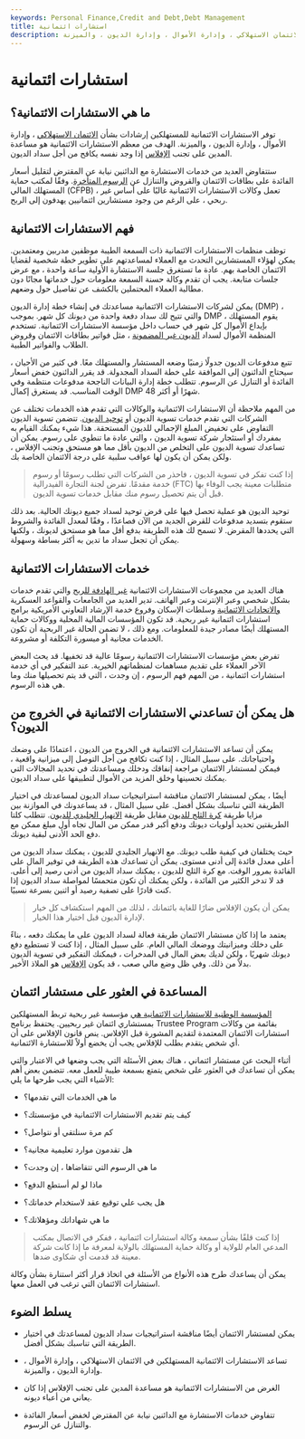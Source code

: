 ```yaml
---
keywords: Personal Finance,Credit and Debt,Debt Management
title: استشارات ائتمانية
description: توفر الاستشارات الائتمانية التوجيه والدعم للائتمان الاستهلاكي ، وإدارة الأموال ، وإدارة الديون ، والميزنة.
---
```


# استشارات ائتمانية
## ما هي الاستشارات الائتمانية؟

توفر الاستشارات الائتمانية للمستهلكين إرشادات بشأن [الائتمان الاستهلاكي](/consumercredit) ، وإدارة الأموال ، وإدارة الديون ، والميزنة. الهدف من معظم الاستشارات الائتمانية هو مساعدة المدين على تجنب [الإفلاس](/bankruptcy) إذا وجد نفسه يكافح من أجل سداد الديون.

ستتفاوض العديد من خدمات الاستشارة مع الدائنين نيابة عن المقترض لتقليل أسعار الفائدة على بطاقات الائتمان والقروض والتنازل عن [الرسوم المتأخرة](/late-fee). وفقًا لمكتب حماية المستهلك المالي (CFPB) ، تعمل وكالات الاستشارات الائتمانية غالبًا على أساس غير ربحي ، على الرغم من وجود مستشارين ائتمانيين يهدفون إلى الربح.

## فهم الاستشارات الائتمانية

توظف منظمات الاستشارات الائتمانية ذات السمعة الطيبة موظفين مدربين ومعتمدين. يمكن لهؤلاء المستشارين التحدث مع العملاء لمساعدتهم على تطوير خطة شخصية لقضايا الائتمان الخاصة بهم. عادة ما تستغرق جلسة الاستشارة الأولية ساعة واحدة ، مع عرض جلسات متابعة. يجب أن تقدم وكالة حسنة السمعة معلومات حول خدماتها مجانًا دون مطالبة العملاء المحتملين بالكشف عن تفاصيل حول وضعهم.

يمكن لشركات الاستشارات الائتمانية مساعدتك في إنشاء خطة إدارة الديون (DMP) ، والتي تتيح لك سداد دفعة واحدة من ديونك كل شهر. بموجب DMP ، يقوم المستهلك بإيداع الأموال كل شهر في حساب داخل مؤسسة الاستشارات الائتمانية. تستخدم المنظمة الأموال لسداد [الديون غير المضمونة](/unsecureddebt) ، مثل فواتير بطاقات الائتمان وقروض الطلاب والفواتير الطبية.

تتبع مدفوعات الديون جدولًا زمنيًا وضعه المستشار والمستهلك معًا. في كثير من الأحيان ، سيحتاج الدائنون إلى الموافقة على خطة السداد المجدولة. قد يقرر الدائنون خفض أسعار الفائدة أو التنازل عن الرسوم. تتطلب خطة إدارة البيانات الناجحة مدفوعات منتظمة وفي الوقت المناسب. قد يستغرق إكمال DMP 48 شهرًا أو أكثر.

من المهم ملاحظة أن الاستشارات الائتمانية والوكالات التي تقدم هذه الخدمات تختلف عن الشركات التي تقدم خدمات تسوية الديون أو [توحيد الديون](/debtconsolidation). تتضمن تسوية الديون التفاوض على تخفيض المبلغ الإجمالي للديون المستحقة. هذا شيء يمكنك القيام به بمفردك أو استئجار شركة تسوية الديون ، والتي عادة ما تنطوي على رسوم. يمكن أن تساعدك تسوية الديون على التخلص من الديون بأقل مما هو مستحق وتجنب الإفلاس ، ولكن يمكن أن يكون لها عواقب سلبية على درجة الائتمان الخاصة بك.

> إذا كنت تفكر في تسوية الديون ، فاحذر من الشركات التي تطلب رسومًا أو رسوم خدمة مقدمًا. تفرض لجنة التجارة الفيدرالية (FTC) متطلبات معينة يجب الوفاء بها قبل أن يتم تحصيل رسوم منك مقابل خدمات تسوية الديون.

>

توحيد الديون هو عملية تحصل فيها على قرض توحيد لسداد جميع ديونك الحالية. بعد ذلك ستقوم بتسديد مدفوعات للقرض الجديد من الآن فصاعدًا ، وفقًا لمعدل الفائدة والشروط التي يحددها المقرض. لا تسمح لك هذه الطريقة بدفع أقل مما هو مستحق لديونك ، ولكنها يمكن أن تجعل سداد ما تدين به أكثر بساطة وسهولة.

## خدمات الاستشارات الائتمانية

هناك العديد من مجموعات الاستشارات الائتمانية [غير الهادفة للربح](/not-for-profit) والتي تقدم خدمات بشكل شخصي وعبر الإنترنت وعبر الهاتف. تدير العديد من الجامعات والقواعد العسكرية [والاتحادات الائتمانية](/creditunion) وسلطات الإسكان وفروع خدمة الإرشاد التعاوني الأمريكية برامج استشارات ائتمانية غير ربحية. قد تكون المؤسسات المالية المحلية ووكالات حماية المستهلك أيضًا مصادر جيدة للمعلومات. ومع ذلك ، لا تضمن الحالة غير الربحية أن تكون الخدمات مجانية أو ميسورة التكلفة أو مشروعة.

تفرض بعض مؤسسات الاستشارات الائتمانية رسومًا عالية قد تخفيها. قد يحث البعض الآخر العملاء على تقديم مساهمات لمنظماتهم الخيرية. عند التفكير في أي خدمة استشارات ائتمانية ، من المهم فهم الرسوم ، إن وجدت ، التي قد يتم تحصيلها منك وما هي هذه الرسوم.

## هل يمكن أن تساعدني الاستشارات الائتمانية في الخروج من الديون؟

يمكن أن تساعد الاستشارات الائتمانية في الخروج من الديون ، اعتمادًا على وضعك واحتياجاتك. على سبيل المثال ، إذا كنت تكافح من أجل التوصل إلى ميزانية واقعية ، فيمكن لمستشار الائتمان مراجعة إنفاقك ودخلك ومساعدتك في تحديد المجالات التي يمكنك تحسينها وخلق المزيد من الأموال لتطبيقها على سداد الديون.

أيضًا ، يمكن لمستشار الائتمان مناقشة استراتيجيات سداد الديون لمساعدتك في اختيار الطريقة التي تناسبك بشكل أفضل. على سبيل المثال ، قد يساعدونك في الموازنة بين مزايا طريقة [كرة الثلج للديون](/snowball) مقابل طريقة [الانهيار الجليدي للديون](/debt-avalanche). تتطلب كلتا الطريقتين تحديد أولويات ديونك ودفع أكبر قدر ممكن من المال تجاه أول مبلغ ممكن مع دفع الحد الأدنى لبقية ديونك.

حيث يختلفان في كيفية طلب ديونك. مع الانهيار الجليدي للديون ، يمكنك سداد الديون من أعلى معدل فائدة إلى أدنى مستوى. يمكن أن تساعدك هذه الطريقة في توفير المال على الفائدة بمرور الوقت. مع كرة الثلج للديون ، يمكنك سداد الديون من أدنى رصيد إلى أعلى. قد لا تدخر الكثير من الفائدة ، ولكن يمكنك أن تكون متحمسًا لمواصلة سداد الديون إذا كنت قادرًا على تصفية رصيد أو اثنين بسرعة نسبيًا.

> يمكن أن يكون الإفلاس ضارًا للغاية بائتمانك ، لذلك من المهم استكشاف كل خيار لإدارة الديون قبل اختيار هذا الخيار.

>

يعتمد ما إذا كان مستشار الائتمان طريقة فعالة لسداد الديون على ما يمكنك دفعه ، بناءً على دخلك وميزانيتك ووضعك المالي العام. على سبيل المثال ، إذا كنت لا تستطيع دفع ديونك شهريًا ، ولكن لديك بعض المال في المدخرات ، فيمكنك التفكير في تسوية الديون بدلاً من ذلك. وفي ظل وضع مالي صعب ، قد يكون [الإفلاس](/bankruptcy) هو الملاذ الأخير.

## المساعدة في العثور على مستشار ائتمان

[المؤسسة الوطنية للاستشارات الائتمانية هي](/national-foundation-for-consumer-credit) مؤسسة غير ربحية تربط المستهلكين بمستشاري ائتمان غير ربحيين. يحتفظ برنامج Trustee Program بقائمة من وكالات استشارات الائتمان المعتمدة لتقديم المشورة قبل الإفلاس. ينص قانون الإفلاس على أن أي شخص يتقدم بطلب للإفلاس يجب أن يخضع أولاً للاستشارة الائتمانية.

أثناء البحث عن مستشار ائتماني ، هناك بعض الأسئلة التي يجب وضعها في الاعتبار والتي يمكن أن تساعدك في العثور على شخص يتمتع بسمعة طيبة للعمل معه. تتضمن بعض أهم الأشياء التي يجب طرحها ما يلي:

- ما هي الخدمات التي تقدمها؟

- كيف يتم تقديم الاستشارات الائتمانية في مؤسستك؟

- كم مرة سنلتقي أو نتواصل؟

- هل تقدمون موارد تعليمية مجانية؟

- ما هي الرسوم التي تتقاضاها ، إن وجدت؟

- ماذا لو لم أستطع الدفع؟

- هل يجب علي توقيع عقد لاستخدام خدماتك؟

- ما هي شهاداتك ومؤهلاتك؟

> إذا كنت قلقًا بشأن سمعة وكالة استشارات ائتمانية ، ففكر في الاتصال بمكتب المدعي العام للولاية أو وكالة حماية المستهلك بالولاية لمعرفة ما إذا كانت شركة معينة قد قدمت أي شكاوى ضدها.

>

يمكن أن يساعدك طرح هذه الأنواع من الأسئلة في اتخاذ قرار أكثر استنارة بشأن وكالة استشارات الائتمان التي ترغب في العمل معها.

## يسلط الضوء

- يمكن لمستشار الائتمان أيضًا مناقشة استراتيجيات سداد الديون لمساعدتك في اختيار الطريقة التي تناسبك بشكل أفضل.

- تساعد الاستشارات الائتمانية المستهلكين في الائتمان الاستهلاكي ، وإدارة الأموال ، وإدارة الديون ، والميزنة.

- الغرض من الاستشارات الائتمانية هو مساعدة المدين على تجنب الإفلاس إذا كان يعاني من أعباء ديونه.

- تتفاوض خدمات الاستشارة مع الدائنين نيابة عن المقترض لخفض أسعار الفائدة والتنازل عن الرسوم.

